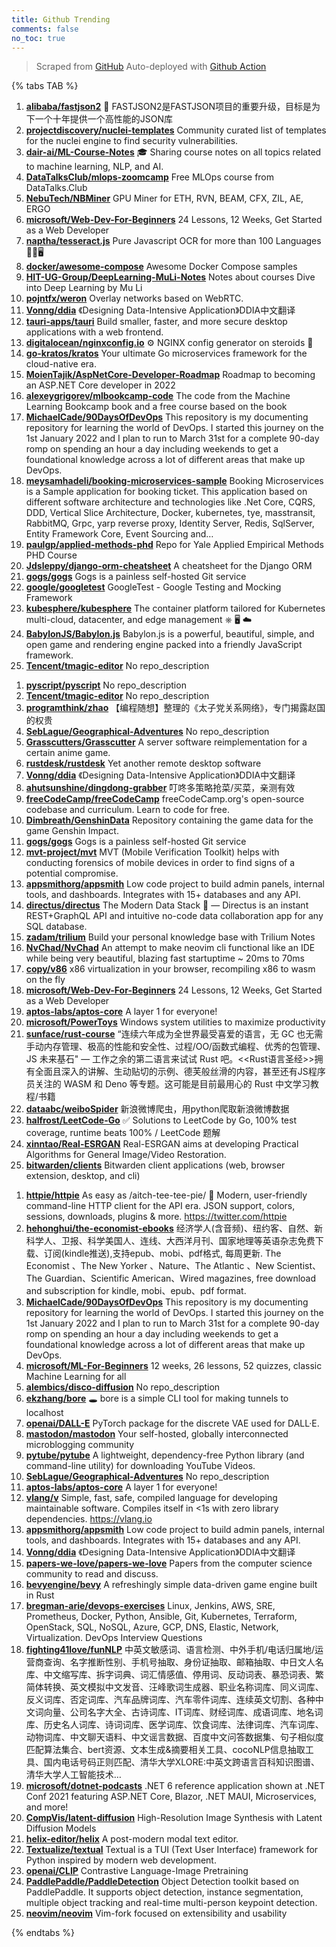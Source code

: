 ```yaml
---
title: Github Trending
comments: false
no_toc: true
---
```


> Scraped from [GitHub](https://github.com/trending)
Auto-deployed with [Github Action](https://docs.github.com/en/actions)

{% tabs TAB %}
<!-- tab Daily -->
1. [**alibaba/fastjson2**](https://github.com/alibaba/fastjson2)
🚄 FASTJSON2是FASTJSON项目的重要升级，目标是为下一个十年提供一个高性能的JSON库
2. [**projectdiscovery/nuclei-templates**](https://github.com/projectdiscovery/nuclei-templates)
Community curated list of templates for the nuclei engine to find security vulnerabilities.
3. [**dair-ai/ML-Course-Notes**](https://github.com/dair-ai/ML-Course-Notes)
🎓 Sharing course notes on all topics related to machine learning, NLP, and AI.
4. [**DataTalksClub/mlops-zoomcamp**](https://github.com/DataTalksClub/mlops-zoomcamp)
Free MLOps course from DataTalks.Club
5. [**NebuTech/NBMiner**](https://github.com/NebuTech/NBMiner)
GPU Miner for ETH, RVN, BEAM, CFX, ZIL, AE, ERGO
6. [**microsoft/Web-Dev-For-Beginners**](https://github.com/microsoft/Web-Dev-For-Beginners)
24 Lessons, 12 Weeks, Get Started as a Web Developer
7. [**naptha/tesseract.js**](https://github.com/naptha/tesseract.js)
Pure Javascript OCR for more than 100 Languages 📖🎉🖥
8. [**docker/awesome-compose**](https://github.com/docker/awesome-compose)
Awesome Docker Compose samples
9. [**HIT-UG-Group/DeepLearning-MuLi-Notes**](https://github.com/HIT-UG-Group/DeepLearning-MuLi-Notes)
Notes about courses Dive into Deep Learning by Mu Li
10. [**pojntfx/weron**](https://github.com/pojntfx/weron)
Overlay networks based on WebRTC.
11. [**Vonng/ddia**](https://github.com/Vonng/ddia)
《Designing Data-Intensive Application》DDIA中文翻译
12. [**tauri-apps/tauri**](https://github.com/tauri-apps/tauri)
Build smaller, faster, and more secure desktop applications with a web frontend.
13. [**digitalocean/nginxconfig.io**](https://github.com/digitalocean/nginxconfig.io)
⚙️ NGINX config generator on steroids 💉
14. [**go-kratos/kratos**](https://github.com/go-kratos/kratos)
Your ultimate Go microservices framework for the cloud-native era.
15. [**MoienTajik/AspNetCore-Developer-Roadmap**](https://github.com/MoienTajik/AspNetCore-Developer-Roadmap)
Roadmap to becoming an ASP.NET Core developer in 2022
16. [**alexeygrigorev/mlbookcamp-code**](https://github.com/alexeygrigorev/mlbookcamp-code)
The code from the Machine Learning Bookcamp book and a free course based on the book
17. [**MichaelCade/90DaysOfDevOps**](https://github.com/MichaelCade/90DaysOfDevOps)
This repository is my documenting repository for learning the world of DevOps. I started this journey on the 1st January 2022 and I plan to run to March 31st for a complete 90-day romp on spending an hour a day including weekends to get a foundational knowledge across a lot of different areas that make up DevOps.
18. [**meysamhadeli/booking-microservices-sample**](https://github.com/meysamhadeli/booking-microservices-sample)
Booking Microservices is a Sample application for booking ticket. This application based on different software architecture and technologies like .Net Core, CQRS, DDD, Vertical Slice Architecture, Docker, kubernetes, tye, masstransit, RabbitMQ, Grpc, yarp reverse proxy, Identity Server, Redis, SqlServer, Entity Framework Core, Event Sourcing and…
19. [**paulgp/applied-methods-phd**](https://github.com/paulgp/applied-methods-phd)
Repo for Yale Applied Empirical Methods PHD Course
20. [**Jdsleppy/django-orm-cheatsheet**](https://github.com/Jdsleppy/django-orm-cheatsheet)
A cheatsheet for the Django ORM
21. [**gogs/gogs**](https://github.com/gogs/gogs)
Gogs is a painless self-hosted Git service
22. [**google/googletest**](https://github.com/google/googletest)
GoogleTest - Google Testing and Mocking Framework
23. [**kubesphere/kubesphere**](https://github.com/kubesphere/kubesphere)
The container platform tailored for Kubernetes multi-cloud, datacenter, and edge management ⎈ 🖥 ☁️
24. [**BabylonJS/Babylon.js**](https://github.com/BabylonJS/Babylon.js)
Babylon.js is a powerful, beautiful, simple, and open game and rendering engine packed into a friendly JavaScript framework.
25. [**Tencent/tmagic-editor**](https://github.com/Tencent/tmagic-editor)
No repo_description
<!-- endtab -->
<!-- tab Weekly -->
1. [**pyscript/pyscript**](https://github.com/pyscript/pyscript)
No repo_description
2. [**Tencent/tmagic-editor**](https://github.com/Tencent/tmagic-editor)
No repo_description
3. [**programthink/zhao**](https://github.com/programthink/zhao)
【编程随想】整理的《太子党关系网络》，专门揭露赵国的权贵
4. [**SebLague/Geographical-Adventures**](https://github.com/SebLague/Geographical-Adventures)
No repo_description
5. [**Grasscutters/Grasscutter**](https://github.com/Grasscutters/Grasscutter)
A server software reimplementation for a certain anime game.
6. [**rustdesk/rustdesk**](https://github.com/rustdesk/rustdesk)
Yet another remote desktop software
7. [**Vonng/ddia**](https://github.com/Vonng/ddia)
《Designing Data-Intensive Application》DDIA中文翻译
8. [**ahutsunshine/dingdong-grabber**](https://github.com/ahutsunshine/dingdong-grabber)
叮咚多策略抢菜/买菜，亲测有效
9. [**freeCodeCamp/freeCodeCamp**](https://github.com/freeCodeCamp/freeCodeCamp)
freeCodeCamp.org's open-source codebase and curriculum. Learn to code for free.
10. [**Dimbreath/GenshinData**](https://github.com/Dimbreath/GenshinData)
Repository containing the game data for the game Genshin Impact.
11. [**gogs/gogs**](https://github.com/gogs/gogs)
Gogs is a painless self-hosted Git service
12. [**mvt-project/mvt**](https://github.com/mvt-project/mvt)
MVT (Mobile Verification Toolkit) helps with conducting forensics of mobile devices in order to find signs of a potential compromise.
13. [**appsmithorg/appsmith**](https://github.com/appsmithorg/appsmith)
Low code project to build admin panels, internal tools, and dashboards. Integrates with 15+ databases and any API.
14. [**directus/directus**](https://github.com/directus/directus)
The Modern Data Stack 🐰 — Directus is an instant REST+GraphQL API and intuitive no-code data collaboration app for any SQL database.
15. [**zadam/trilium**](https://github.com/zadam/trilium)
Build your personal knowledge base with Trilium Notes
16. [**NvChad/NvChad**](https://github.com/NvChad/NvChad)
An attempt to make neovim cli functional like an IDE while being very beautiful, blazing fast startuptime ~ 20ms to 70ms
17. [**copy/v86**](https://github.com/copy/v86)
x86 virtualization in your browser, recompiling x86 to wasm on the fly
18. [**microsoft/Web-Dev-For-Beginners**](https://github.com/microsoft/Web-Dev-For-Beginners)
24 Lessons, 12 Weeks, Get Started as a Web Developer
19. [**aptos-labs/aptos-core**](https://github.com/aptos-labs/aptos-core)
A layer 1 for everyone!
20. [**microsoft/PowerToys**](https://github.com/microsoft/PowerToys)
Windows system utilities to maximize productivity
21. [**sunface/rust-course**](https://github.com/sunface/rust-course)
“连续六年成为全世界最受喜爱的语言，无 GC 也无需手动内存管理、极高的性能和安全性、过程/OO/函数式编程、优秀的包管理、JS 未来基石" — 工作之余的第二语言来试试 Rust 吧。<<Rust语言圣经>>拥有全面且深入的讲解、生动贴切的示例、德芙般丝滑的内容，甚至还有JS程序员关注的 WASM 和 Deno 等专题。这可能是目前最用心的 Rust 中文学习教程/书籍
22. [**dataabc/weiboSpider**](https://github.com/dataabc/weiboSpider)
新浪微博爬虫，用python爬取新浪微博数据
23. [**halfrost/LeetCode-Go**](https://github.com/halfrost/LeetCode-Go)
✅ Solutions to LeetCode by Go, 100% test coverage, runtime beats 100% / LeetCode 题解
24. [**xinntao/Real-ESRGAN**](https://github.com/xinntao/Real-ESRGAN)
Real-ESRGAN aims at developing Practical Algorithms for General Image/Video Restoration.
25. [**bitwarden/clients**](https://github.com/bitwarden/clients)
Bitwarden client applications (web, browser extension, desktop, and cli)
<!-- endtab -->
<!-- tab Monthly -->
1. [**httpie/httpie**](https://github.com/httpie/httpie)
As easy as /aitch-tee-tee-pie/ 🥧 Modern, user-friendly command-line HTTP client for the API era. JSON support, colors, sessions, downloads, plugins & more. https://twitter.com/httpie
2. [**hehonghui/the-economist-ebooks**](https://github.com/hehonghui/the-economist-ebooks)
经济学人(含音频)、纽约客、自然、新科学人、卫报、科学美国人、连线、大西洋月刊、国家地理等英语杂志免费下载、订阅(kindle推送),支持epub、mobi、pdf格式, 每周更新. The Economist 、The New Yorker 、Nature、The Atlantic 、New Scientist、The Guardian、Scientific American、Wired magazines, free download and subscription for kindle, mobi、epub、pdf format.
3. [**MichaelCade/90DaysOfDevOps**](https://github.com/MichaelCade/90DaysOfDevOps)
This repository is my documenting repository for learning the world of DevOps. I started this journey on the 1st January 2022 and I plan to run to March 31st for a complete 90-day romp on spending an hour a day including weekends to get a foundational knowledge across a lot of different areas that make up DevOps.
4. [**microsoft/ML-For-Beginners**](https://github.com/microsoft/ML-For-Beginners)
12 weeks, 26 lessons, 52 quizzes, classic Machine Learning for all
5. [**alembics/disco-diffusion**](https://github.com/alembics/disco-diffusion)
No repo_description
6. [**ekzhang/bore**](https://github.com/ekzhang/bore)
🕳 bore is a simple CLI tool for making tunnels to localhost
7. [**openai/DALL-E**](https://github.com/openai/DALL-E)
PyTorch package for the discrete VAE used for DALL·E.
8. [**mastodon/mastodon**](https://github.com/mastodon/mastodon)
Your self-hosted, globally interconnected microblogging community
9. [**pytube/pytube**](https://github.com/pytube/pytube)
A lightweight, dependency-free Python library (and command-line utility) for downloading YouTube Videos.
10. [**SebLague/Geographical-Adventures**](https://github.com/SebLague/Geographical-Adventures)
No repo_description
11. [**aptos-labs/aptos-core**](https://github.com/aptos-labs/aptos-core)
A layer 1 for everyone!
12. [**vlang/v**](https://github.com/vlang/v)
Simple, fast, safe, compiled language for developing maintainable software. Compiles itself in <1s with zero library dependencies. https://vlang.io
13. [**appsmithorg/appsmith**](https://github.com/appsmithorg/appsmith)
Low code project to build admin panels, internal tools, and dashboards. Integrates with 15+ databases and any API.
14. [**Vonng/ddia**](https://github.com/Vonng/ddia)
《Designing Data-Intensive Application》DDIA中文翻译
15. [**papers-we-love/papers-we-love**](https://github.com/papers-we-love/papers-we-love)
Papers from the computer science community to read and discuss.
16. [**bevyengine/bevy**](https://github.com/bevyengine/bevy)
A refreshingly simple data-driven game engine built in Rust
17. [**bregman-arie/devops-exercises**](https://github.com/bregman-arie/devops-exercises)
Linux, Jenkins, AWS, SRE, Prometheus, Docker, Python, Ansible, Git, Kubernetes, Terraform, OpenStack, SQL, NoSQL, Azure, GCP, DNS, Elastic, Network, Virtualization. DevOps Interview Questions
18. [**fighting41love/funNLP**](https://github.com/fighting41love/funNLP)
中英文敏感词、语言检测、中外手机/电话归属地/运营商查询、名字推断性别、手机号抽取、身份证抽取、邮箱抽取、中日文人名库、中文缩写库、拆字词典、词汇情感值、停用词、反动词表、暴恐词表、繁简体转换、英文模拟中文发音、汪峰歌词生成器、职业名称词库、同义词库、反义词库、否定词库、汽车品牌词库、汽车零件词库、连续英文切割、各种中文词向量、公司名字大全、古诗词库、IT词库、财经词库、成语词库、地名词库、历史名人词库、诗词词库、医学词库、饮食词库、法律词库、汽车词库、动物词库、中文聊天语料、中文谣言数据、百度中文问答数据集、句子相似度匹配算法集合、bert资源、文本生成&摘要相关工具、cocoNLP信息抽取工具、国内电话号码正则匹配、清华大学XLORE:中英文跨语言百科知识图谱、清华大学人工智能技术…
19. [**microsoft/dotnet-podcasts**](https://github.com/microsoft/dotnet-podcasts)
.NET 6 reference application shown at .NET Conf 2021 featuring ASP.NET Core, Blazor, .NET MAUI, Microservices, and more!
20. [**CompVis/latent-diffusion**](https://github.com/CompVis/latent-diffusion)
High-Resolution Image Synthesis with Latent Diffusion Models
21. [**helix-editor/helix**](https://github.com/helix-editor/helix)
A post-modern modal text editor.
22. [**Textualize/textual**](https://github.com/Textualize/textual)
Textual is a TUI (Text User Interface) framework for Python inspired by modern web development.
23. [**openai/CLIP**](https://github.com/openai/CLIP)
Contrastive Language-Image Pretraining
24. [**PaddlePaddle/PaddleDetection**](https://github.com/PaddlePaddle/PaddleDetection)
Object Detection toolkit based on PaddlePaddle. It supports object detection, instance segmentation, multiple object tracking and real-time multi-person keypoint detection.
25. [**neovim/neovim**](https://github.com/neovim/neovim)
Vim-fork focused on extensibility and usability
<!-- endtab -->
{% endtabs %}
